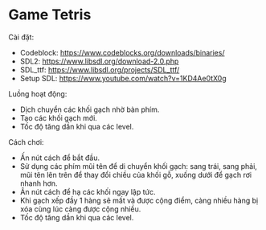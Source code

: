 # Game Tetris
Cài đặt:
+ Codeblock: https://www.codeblocks.org/downloads/binaries/
+ SDL2: https://www.libsdl.org/download-2.0.php
+ SDL_ttf: https://www.libsdl.org/projects/SDL_ttf/
+ Setup SDL: https://www.youtube.com/watch?v=1KD4Ae0tX0g

Luồng hoạt động:
+ Dịch chuyển các khối gạch nhờ bàn phím.
+ Tạo các khối gạch mới.
+ Tốc độ tăng dần khi qua các level.

Cách chơi:
+ Ấn nút cách để bắt đầu.
+ Sử dụng các phím mũi tên để di chuyển khối gạch: sang trái, sang phải, mũi tên lên trên để thay đổi chiều của khối gỗ, xuống dưới để gạch rơi nhanh hơn.
+ Ân nút cách để hạ các khối ngay lập tức.
+ Khi gạch xếp đầy 1 hàng sẽ mất và được cộng điểm, càng nhiều hàng bị xóa cùng lúc càng được cộng nhiều.
+ Tốc độ tăng dần khi qua các level.
